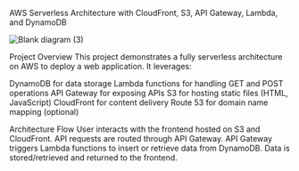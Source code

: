 AWS Serverless Architecture with CloudFront, S3, API Gateway, Lambda, and DynamoDB

![Blank diagram (3)](https://github.com/user-attachments/assets/1f95f60d-38e9-401d-9ef5-78f5d4a13ea2)


Project Overview
This project demonstrates a fully serverless architecture on AWS to deploy a web application. It leverages:

 DynamoDB for data storage
 Lambda functions for handling GET and POST operations
 API Gateway for exposing APIs
 S3 for hosting static files (HTML, JavaScript)
 CloudFront for content delivery
 Route 53 for domain name mapping (optional)

 Architecture Flow
 User interacts with the frontend hosted on S3 and CloudFront.
 API requests are routed through API Gateway.
 API Gateway triggers Lambda functions to insert or retrieve data from DynamoDB.
 Data is stored/retrieved and returned to the frontend.
